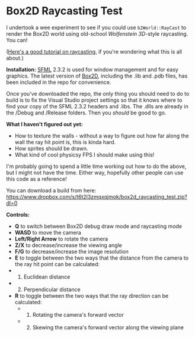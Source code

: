 # Box2D Raycasting Test

I undertook a wee experiment to see if you could use `b2World::RayCast` to render the Box2D world using old-school *Wolfenstein 3D*-style raycasting. You can!

([Here's a good tutorial on raycasting](http://lodev.org/cgtutor/raycasting.html), if you're wondering what this is all about.)

**Installation:** [SFML](http://www.sfml-dev.org/) 2.3.2 is used for window management and for easy graphics. The latest version of [Box2D](https://github.com/erincatto/Box2D), including the .lib and .pdb files, has been included in the repo for convenience.

Once you've downloaded the repo, the only thing you should need to do to build is to fix the Visual Studio project settings so that it knows where to find your copy of the SFML 2.3.2 headers and .libs. The .dlls are already in the /Debug and /Release folders. Then you *should* be good to go.

**What I haven't figured out yet:**
- How to texture the walls - without a way to figure out how far along the wall the ray hit point is, this is kinda hard.
- How sprites should be drawn.
- What kind of cool physicsy FPS I should make using this!

I'm probably going to spend a little time working out how to do the above, but I might not have the time. Either way, hopefully other people can use this code as a reference!

You can download a build from here: https://www.dropbox.com/s/t6t2l3zmqxqjmok/box2d_raycasting_test.zip?dl=0

**Controls:**
- **Q** to switch between Box2D debug draw mode and raycasting mode
- **WASD** to move the camera
- **Left/Right Arrow** to rotate the camera
- **Z/X** to decrease/increase the viewing angle
- **F/G** to decrease/increase the image resolution
- **E** to toggle between the two ways that the distance from the camera to the ray hit point can be calculated:
 - 1) Euclidean distance
 - 2) Perpendicular distance
- **R** to toggle between the two ways that the ray direction can be calculated:
  - 1) Rotating the camera's forward vector
  - 2) Skewing the camera's forward vector along the viewing plane
